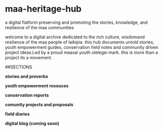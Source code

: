 # maa-heritage-hub
a digital flatform preserving and promoting the stories, knowledge, and resilience of the maa communities

welcome to a digital archive dedicated to the rich culture, wisdomand resilience of the maa people of laikipia. this hub documents untold stories, youth empowerment guides, conservation field notes and community driven project ideas.Led by a proud maasai youth olelegei mark. this is more than a project its a movement.



##SECTIONS

**stories and proverbs** 

**youth empowerment resouces**

**conservation reports**

**comunity projects and proposals**

**field diaries**

**digital blog (coming soon)**
